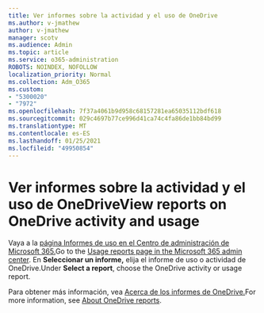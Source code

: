 ```yaml
---
title: Ver informes sobre la actividad y el uso de OneDrive
ms.author: v-jmathew
author: v-jmathew
manager: scotv
ms.audience: Admin
ms.topic: article
ms.service: o365-administration
ROBOTS: NOINDEX, NOFOLLOW
localization_priority: Normal
ms.collection: Adm_O365
ms.custom:
- "5300020"
- "7972"
ms.openlocfilehash: 7f37a4061b9d958c68157281ea65035112bdf618
ms.sourcegitcommit: 029c4697b77ce996d41ca74c4fa86de1bb84bd99
ms.translationtype: MT
ms.contentlocale: es-ES
ms.lasthandoff: 01/25/2021
ms.locfileid: "49950854"
---
```

# <a name="view-reports-on-onedrive-activity-and-usage"></a><span data-ttu-id="0d9a8-102">Ver informes sobre la actividad y el uso de OneDrive</span><span class="sxs-lookup"><span data-stu-id="0d9a8-102">View reports on OneDrive activity and usage</span></span>

<span data-ttu-id="0d9a8-103">Vaya a la [página Informes de uso en el Centro de administración de Microsoft 365.](https://admin.microsoft.com/AdminPortal/Home)</span><span class="sxs-lookup"><span data-stu-id="0d9a8-103">Go to the [Usage reports page in the Microsoft 365 admin center](https://admin.microsoft.com/AdminPortal/Home).</span></span> <span data-ttu-id="0d9a8-104">En **Seleccionar un informe,** elija el informe de uso o actividad de OneDrive.</span><span class="sxs-lookup"><span data-stu-id="0d9a8-104">Under **Select a report**, choose the OneDrive activity or usage report.</span></span>

<span data-ttu-id="0d9a8-105">Para obtener más información, vea [Acerca de los informes de OneDrive.](https://go.microsoft.com/fwlink/?linkid=875239)</span><span class="sxs-lookup"><span data-stu-id="0d9a8-105">For more information, see [About OneDrive reports](https://go.microsoft.com/fwlink/?linkid=875239).</span></span>
